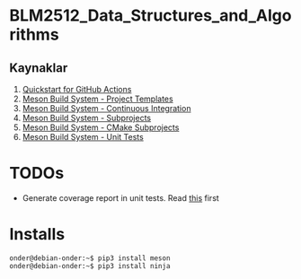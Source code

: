 # BLM2512_Data_Structures_and_Algorithms

## Kaynaklar

1. [Quickstart for GitHub Actions](https://docs.github.com/en/actions/quickstart)
2. [Meson Build System - Project Templates](https://mesonbuild.com/Project-templates.html)
3. [Meson Build System - Continuous Integration](https://mesonbuild.com/Continuous-Integration.html)
4. [Meson Build System - Subprojects](https://mesonbuild.com/Subprojects.html)
5. [Meson Build System - CMake Subprojects](https://mesonbuild.com/CMake-module.html#cmake-subprojects)
5. [Meson Build System - Unit Tests](https://mesonbuild.com/Unit-tests.html)

# TODOs
* Generate coverage report in unit tests. Read [this](https://mesonbuild.com/Reference-manual_functions.html#test) first

# Installs

```
onder@debian-onder:~$ pip3 install meson
onder@debian-onder:~$ pip3 install ninja
```
